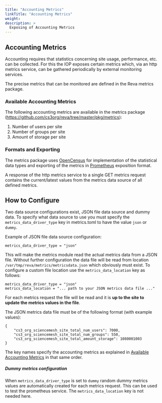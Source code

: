 ```yaml
---
title: "Accounting Metrics"
linkTitle: "Accounting Metrics"
weight: 
description: >
  Exposing of Accounting Metrics
---
```


## Accounting Metrics
Accounting requires that statistics concerning site usage, performance, etc. can be collected. For this the IOP exposes certain metrics which, via an http metrics service, can be gathered periodically by external monitoring services.

The precise metrics that can be monitored are defined in the Reva metrics package.

### Available Accounting Metrics

The following accounting metrics are available in the metrics package (https://github.com/cs3org/reva/tree/master/pkg/metrics):

1. Number of users per site
2. Number of groups per site
3. Amount of storage per site

### Formats and Exporting
The metrics package uses [OpenCensus](https://opencensus.io/) for implementation of the statistical data types and exporting of the metrics in [Prometheus](https://prometheus.io/) exposition format. 

A response of the http metrics service to a single GET metrics request contains the current/latest values from the metrics data source of all defined metrics.

## How to Configure
Two data source configurations exist, JSON file data source and dummy data. To specify what data source to use you must specify the `metrics_data_driver_type` key in metrics.toml to have the value `json` or `dummy`. 

Example of JSON file data source configuration:
```
metrics_data_driver_type = "json"
``` 
This will make the metrics module read the actual metrics data from a JSON file. Without further configuration the data file will be read from location `/var/tmp/reva/metrics/metricsdata.json` which obviously must exist. To configure a custom file location use the `metrics_data_location` key as follows: 
```
metrics_data_driver_type = "json"
metrics_data_location = "... path to your JSON metrics data file ..."
```

For each metrics request the file will be read and it is __up to the site to update the metrics values in the file__.

The JSON metrics data file must be of the following format (with example values):
```
{
    "cs3_org_sciencemesh_site_total_num_users": 7000,
    "cs3_org_sciencemesh_site_total_num_groups": 550,
    "cs3_org_sciencemesh_site_total_amount_storage": 1080001003
}
```
The key names specify the accounting metrics as explained in [Available Accounting Metrics](#available-accounting-metrics) in that same order.

##### Dummy metrics configuration
When `metrics_data_driver_type` is set to `dummy` random dummy metrics values are automatically created for each metrics request. This can be used to test the prometheus service. The `metrics_data_location` key is not needed here.